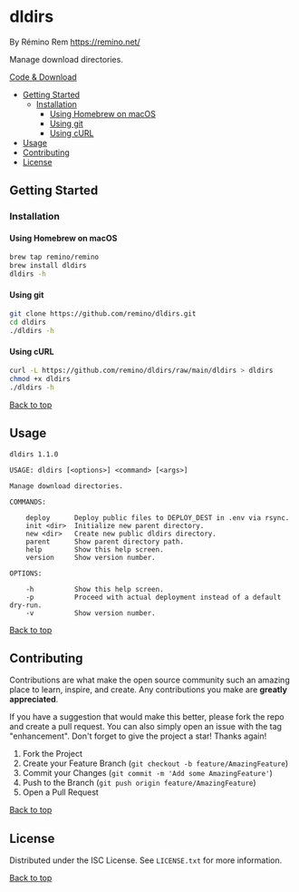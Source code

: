 dldirs
======

By Rémino Rem <https://remino.net/>

Manage download directories.

[Code & Download](https://github.com/remino/dldirs/)

- [Getting Started](#getting-started)
	- [Installation](#installation)
		- [Using Homebrew on macOS](#using-homebrew-on-macos)
		- [Using git](#using-git)
		- [Using cURL](#using-curl)
- [Usage](#usage)
- [Contributing](#contributing)
- [License](#license)



## Getting Started

### Installation

#### Using Homebrew on macOS

```sh
brew tap remino/remino
brew install dldirs
dldirs -h
```
#### Using git

```sh
git clone https://github.com/remino/dldirs.git
cd dldirs
./dldirs -h
```

#### Using cURL

```sh
curl -L https://github.com/remino/dldirs/raw/main/dldirs > dldirs
chmod +x dldirs
./dldirs -h
```

[Back to top](#dldirs)



## Usage

```
dldirs 1.1.0

USAGE: dldirs [<options>] <command> [<args>]

Manage download directories.

COMMANDS:

	deploy      Deploy public files to DEPLOY_DEST in .env via rsync.
	init <dir>  Initialize new parent directory.
	new <dir>   Create new public dldirs directory.
	parent      Show parent directory path.
	help        Show this help screen.
	version     Show version number.

OPTIONS:

	-h          Show this help screen.
	-p          Proceed with actual deployment instead of a default dry-run.
	-v          Show version number.

```

[Back to top](#dldirs)



## Contributing

Contributions are what make the open source community such an amazing place to learn, inspire, and create. Any contributions you make are **greatly appreciated**.

If you have a suggestion that would make this better, please fork the repo and create a pull request. You can also simply open an issue with the tag "enhancement".
Don't forget to give the project a star! Thanks again!

1. Fork the Project
2. Create your Feature Branch (`git checkout -b feature/AmazingFeature`)
3. Commit your Changes (`git commit -m 'Add some AmazingFeature'`)
4. Push to the Branch (`git push origin feature/AmazingFeature`)
5. Open a Pull Request

[Back to top](#dldirs)



## License

Distributed under the ISC License. See `LICENSE.txt` for more information.

[Back to top](#dldirs)
